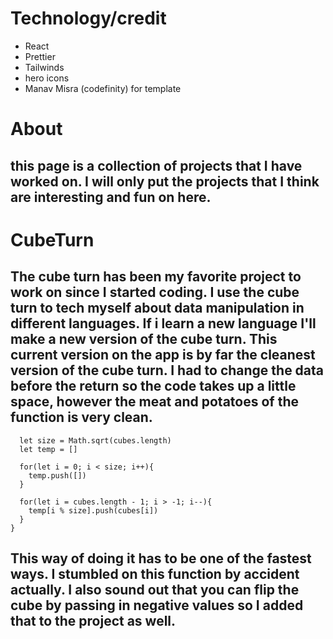 # Technology/credit

- React
- Prettier
- Tailwinds
- hero icons
- Manav Misra (codefinity) for template

# About

## this page is a collection of projects that I have worked on. I will only put the projects that I think are interesting and fun on here.

# CubeTurn

## The cube turn has been my favorite project to work on since I started coding. I use the cube turn to tech myself about data manipulation in different languages. If i learn a new language I'll make a new version of the cube turn. This current version on the app is by far the cleanest version of the cube turn. I had to change the data before the return so the code takes up a little space, however the meat and potatoes of the function is very clean.

```function turnRight(cubes){
  let size = Math.sqrt(cubes.length)
  let temp = []

  for(let i = 0; i < size; i++){
    temp.push([])
  }

  for(let i = cubes.length - 1; i > -1; i--){
    temp[i % size].push(cubes[i])
  }
}
```

## This way of doing it has to be one of the fastest ways. I stumbled on this function by accident actually. I also sound out that you can flip the cube by passing in negative values so I added that to the project as well.
